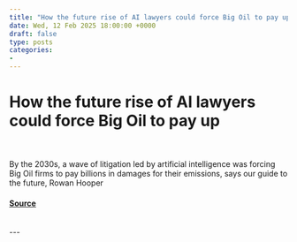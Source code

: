 ```yaml
---
title: "How the future rise of AI lawyers could force Big Oil to pay up"
date: Wed, 12 Feb 2025 18:00:00 +0000
draft: false
type: posts
categories: 
- 
---
```

# How the future rise of AI lawyers could force Big Oil to pay up

<br/>

<br/>
By the 2030s, a wave of litigation led by artificial intelligence was forcing Big Oil firms to pay billions in damages for their emissions, says our guide to the future, Rowan Hooper

#### [Source](https://www.newscientist.com/article/mg26535300-100-how-the-future-rise-of-ai-lawyers-could-force-big-oil-to-pay-up/?utm_campaign=RSS%7CNSNS&utm_source=NSNS&utm_medium=RSS&utm_content=technology)

<br/>
---
